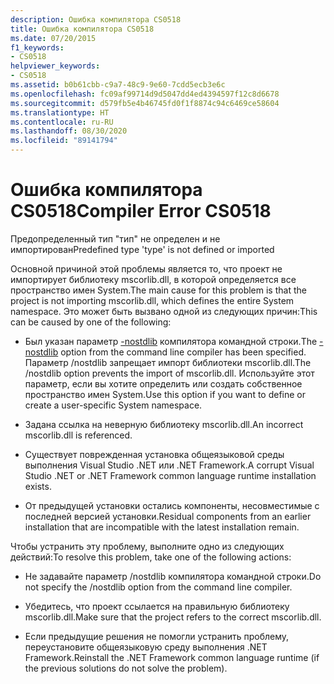 ```yaml
---
description: Ошибка компилятора CS0518
title: Ошибка компилятора CS0518
ms.date: 07/20/2015
f1_keywords:
- CS0518
helpviewer_keywords:
- CS0518
ms.assetid: b0b61cbb-c9a7-48c9-9e60-7cdd5ecb3e6c
ms.openlocfilehash: fc09af99714d9d5047dd4ed4394597f12c8d6678
ms.sourcegitcommit: d579fb5e4b46745fd0f1f8874c94c6469ce58604
ms.translationtype: HT
ms.contentlocale: ru-RU
ms.lasthandoff: 08/30/2020
ms.locfileid: "89141794"
---
```

# <a name="compiler-error-cs0518"></a><span data-ttu-id="fe545-103">Ошибка компилятора CS0518</span><span class="sxs-lookup"><span data-stu-id="fe545-103">Compiler Error CS0518</span></span>
<span data-ttu-id="fe545-104">Предопределенный тип "тип" не определен и не импортирован</span><span class="sxs-lookup"><span data-stu-id="fe545-104">Predefined type 'type' is not defined or imported</span></span>  
  
 <span data-ttu-id="fe545-105">Основной причиной этой проблемы является то, что проект не импортирует библиотеку mscorlib.dll, в которой определяется все пространство имен System.</span><span class="sxs-lookup"><span data-stu-id="fe545-105">The main cause for this problem is that the project is not importing mscorlib.dll, which defines the entire System namespace.</span></span> <span data-ttu-id="fe545-106">Это может быть вызвано одной из следующих причин:</span><span class="sxs-lookup"><span data-stu-id="fe545-106">This can be caused by one of the following:</span></span>  
  
- <span data-ttu-id="fe545-107">Был указан параметр [-nostdlib](../compiler-options/nostdlib-compiler-option.md) компилятора командной строки.</span><span class="sxs-lookup"><span data-stu-id="fe545-107">The [-nostdlib](../compiler-options/nostdlib-compiler-option.md) option from the command line compiler has been specified.</span></span> <span data-ttu-id="fe545-108">Параметр /nostdlib запрещает импорт библиотеки mscorlib.dll.</span><span class="sxs-lookup"><span data-stu-id="fe545-108">The /nostdlib option prevents the import of mscorlib.dll.</span></span> <span data-ttu-id="fe545-109">Используйте этот параметр, если вы хотите определить или создать собственное пространство имен System.</span><span class="sxs-lookup"><span data-stu-id="fe545-109">Use this option if you want to define or create a user-specific System namespace.</span></span>  
  
- <span data-ttu-id="fe545-110">Задана ссылка на неверную библиотеку mscorlib.dll.</span><span class="sxs-lookup"><span data-stu-id="fe545-110">An incorrect mscorlib.dll is referenced.</span></span>  
  
- <span data-ttu-id="fe545-111">Существует поврежденная установка общеязыковой среды выполнения Visual Studio .NET или .NET Framework.</span><span class="sxs-lookup"><span data-stu-id="fe545-111">A corrupt Visual Studio .NET or .NET Framework common language runtime installation exists.</span></span>  
  
- <span data-ttu-id="fe545-112">От предыдущей установки остались компоненты, несовместимые с последней версией установки.</span><span class="sxs-lookup"><span data-stu-id="fe545-112">Residual components from an earlier installation that are incompatible with the latest installation remain.</span></span>  
  
 <span data-ttu-id="fe545-113">Чтобы устранить эту проблему, выполните одно из следующих действий:</span><span class="sxs-lookup"><span data-stu-id="fe545-113">To resolve this problem, take one of the following actions:</span></span>  
  
- <span data-ttu-id="fe545-114">Не задавайте параметр /nostdlib компилятора командной строки.</span><span class="sxs-lookup"><span data-stu-id="fe545-114">Do not specify the /nostdlib option from the command line compiler.</span></span>  
  
- <span data-ttu-id="fe545-115">Убедитесь, что проект ссылается на правильную библиотеку mscorlib.dll.</span><span class="sxs-lookup"><span data-stu-id="fe545-115">Make sure that the project refers to the correct mscorlib.dll.</span></span>  
  
- <span data-ttu-id="fe545-116">Если предыдущие решения не помогли устранить проблему, переустановите общеязыковую среду выполнения .NET Framework.</span><span class="sxs-lookup"><span data-stu-id="fe545-116">Reinstall the .NET Framework common language runtime (if the previous solutions do not solve the problem).</span></span>
